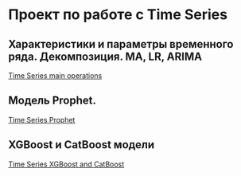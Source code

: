 # Проект по работе с Time Series

## Характеристики и параметры временного ряда. Декомпозиция. MA, LR, ARIMA
[Time Series main operations](time_series_project.ipynb)  

## Модель Prophet.
[Time Series Prophet](time_series_prophet.ipynb)  

## XGBoost и CatBoost модели
[Time Series XGBoost and CatBoost](time_series_xjboost.ipynb)  
